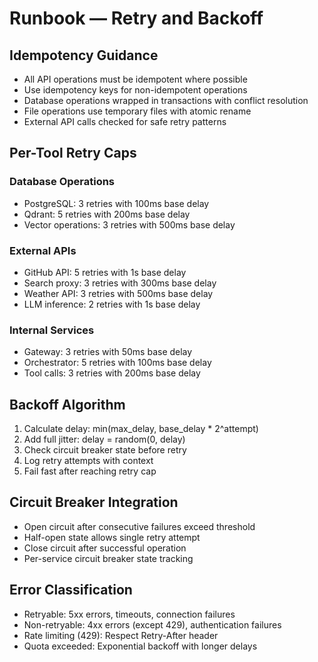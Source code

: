 # Runbook — Retry and Backoff

## Idempotency Guidance
- All API operations must be idempotent where possible
- Use idempotency keys for non-idempotent operations
- Database operations wrapped in transactions with conflict resolution
- File operations use temporary files with atomic rename
- External API calls checked for safe retry patterns

## Per-Tool Retry Caps

### Database Operations
- PostgreSQL: 3 retries with 100ms base delay
- Qdrant: 5 retries with 200ms base delay
- Vector operations: 3 retries with 500ms base delay

### External APIs
- GitHub API: 5 retries with 1s base delay
- Search proxy: 3 retries with 300ms base delay
- Weather API: 3 retries with 500ms base delay
- LLM inference: 2 retries with 1s base delay

### Internal Services
- Gateway: 3 retries with 50ms base delay
- Orchestrator: 5 retries with 100ms base delay
- Tool calls: 3 retries with 200ms base delay

## Backoff Algorithm
1) Calculate delay: min(max_delay, base_delay * 2^attempt)
2) Add full jitter: delay = random(0, delay)
3) Check circuit breaker state before retry
4) Log retry attempts with context
5) Fail fast after reaching retry cap

## Circuit Breaker Integration
- Open circuit after consecutive failures exceed threshold
- Half-open state allows single retry attempt
- Close circuit after successful operation
- Per-service circuit breaker state tracking

## Error Classification
- Retryable: 5xx errors, timeouts, connection failures
- Non-retryable: 4xx errors (except 429), authentication failures
- Rate limiting (429): Respect Retry-After header
- Quota exceeded: Exponential backoff with longer delays